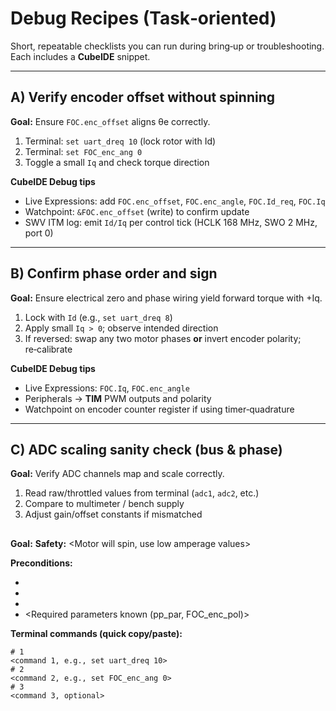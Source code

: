 ﻿# Debug Recipes (Task‑oriented)


Short, repeatable checklists you can run during bring‑up or troubleshooting. Each includes a **CubeIDE** snippet.


---


## A) Verify encoder offset without spinning
**Goal:** Ensure `FOC.enc_offset` aligns θe correctly.


1. Terminal: `set uart_dreq 10` (lock rotor with Id)
2. Terminal: `set FOC_enc_ang 0`
3. Toggle a small `Iq` and check torque direction


**CubeIDE Debug tips**
- Live Expressions: add `FOC.enc_offset`, `FOC.enc_angle`, `FOC.Id_req`, `FOC.Iq`
- Watchpoint: `&FOC.enc_offset` (write) to confirm update
- SWV ITM log: emit `Id/Iq` per control tick (HCLK 168 MHz, SWO 2 MHz, port 0)


---


## B) Confirm phase order and sign
**Goal:** Ensure electrical zero and phase wiring yield forward torque with +Iq.


1. Lock with `Id` (e.g., `set uart_dreq 8`)
2. Apply small `Iq > 0`; observe intended direction
3. If reversed: swap any two motor phases **or** invert encoder polarity; re‑calibrate


**CubeIDE Debug tips**
- Live Expressions: `FOC.Iq`, `FOC.enc_angle`
- Peripherals → **TIM** PWM outputs and polarity
- Watchpoint on encoder counter register if using timer‑quadrature


---


## C) ADC scaling sanity check (bus & phase)
**Goal:** Verify ADC channels map and scale correctly.


1. Read raw/throttled values from terminal (`adc1`, `adc2`, etc.)
2. Compare to multimeter / bench supply
3. Adjust gain/offset constants if mismatched
## <Incremental encoder set up>


**Goal:** <Zero out encoder value.>
**Safety:** <Motor will spin, use low amperage values>


**Preconditions:**
- <Power supply connect>
- <STM32CubeIDE Connected in debugger>
- <Firmware state = MOTOR_TRACKING>
- <Required parameters known (pp_par, FOC_enc_pol)>


**Terminal commands (quick copy/paste):**
```text
# 1
<command 1, e.g., set uart_dreq 10>
# 2
<command 2, e.g., set FOC_enc_ang 0>
# 3
<command 3, optional>